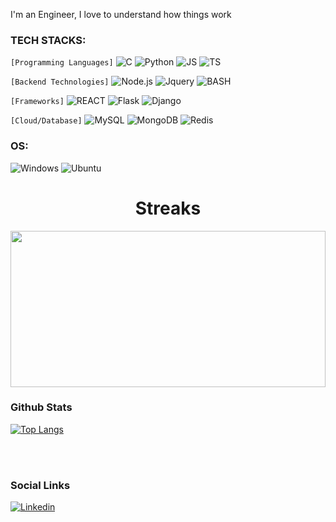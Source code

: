 I'm an Engineer, I love to understand how things work

<!--👯 I’m looking to collaborate on:

ML competetions.

Open Source projects.

🌱 I learn everyday-->


 ### TECH STACKS:

``[Programming Languages]`` ![C](https://img.shields.io/badge/-blue?style=for-the-badge&logo=C&logoColor=white) ![Python](https://img.shields.io/badge/python-3670A0?style=for-the-badge&logo=python&logoColor=ffdd54) ![JS](https://img.shields.io/badge/JAVASCRIPT-yellow?style=for-the-badge&logo=JAVASCRIPT&logoColor=black) ![TS](https://img.shields.io/badge/TYPESCRIPT-blue?style=for-the-badge&logo=TYPESCRIPT&logoColor=white)

``[Backend Technologies]``  ![Node.js](https://img.shields.io/badge/Node.js-green?style=for-the-badge&logo=Node.js&logoColor=White) ![Jquery](https://img.shields.io/badge/jquery-blue?style=for-the-badge&logo=Jquery&logoColor=white)  ![BASH](https://img.shields.io/badge/bash-black?style=for-the-badge&logo=gnu-bash&logoColor=white-plastic)

``[Frameworks]`` ![REACT](https://img.shields.io/badge/REACT-blue?style=for-the-badge&logo=REACT&logoColor=black) ![Flask](https://img.shields.io/badge/Flask-black?style=for-the-badge&logo=Flask&logoColor=white) ![Django](https://img.shields.io/badge/Django-black?style=for-the-badge&logo=Django&logoColor=white)

``[Cloud/Database]`` ![MySQL](https://img.shields.io/badge/mysql-blue?style=for-the-badge&logo=mysql&logoColor=yellow) ![MongoDB](https://img.shields.io/badge/MongoDB-green?style=for-the-badge&logo=mongodb&logoColor=white) ![Redis](https://img.shields.io/badge/Redis-red?style=for-the-badge&logo=redis&logoColor=black)
 
 ### OS:
![Windows](https://img.shields.io/badge/Windows-black?style=for-the-badge&logo=Windows)
![Ubuntu](https://img.shields.io/badge/Ubuntu-black?style=for-the-badge&logo=Ubuntu)



    
<html>
 <body>
   <h1 align="center"> Streaks</h1>
  <img src="https://streak-stats.demolab.com/?user=Bigizic&utcOffset=+0.00&theme=dark" style="background-size:100%; width:100%; height:250px;">
    <br>
      <h3> Github Stats </h3>
 <div>


  
  [![Top Langs](https://github-readme-stats-git-masterrstaa-rickstaa.vercel.app/api/top-langs/?username=Bigizic&langs_count=4)](https://github.com/Bigizic/github-readme-stats)
 <!--
 <img src="http://github-profile-summary-cards.vercel.app/api/cards/stats?username=Bigizic&theme=github_dark" width="40%" alt="stats"> </img>
 <img src="http://github-profile-summary-cards.vercel.app/api/cards/productive-time?username=Bigizic&theme=github_dark&utcOffset=+0.00" width="40%" alt="stats"> </img>
-->
 </div>
 <br>
 <br>
 <h3> Social Links </h3>
 </body>
 </html>
 
 
[![Linkedin](https://img.shields.io/badge/linkedin-%230077B5.svg?&style=for-the-badge&logo=linkedin&logoColor=white)]( https://www.linkedin.com/in/isaac-ajibola-73a31025a)

 





 <!--<br>
 <br>
 <br>
 <br>
 <h3> Profile Card </h3>
 <img src="http://github-profile-summary-cards.vercel.app/api/cards/profile-details?username=Bigizic&theme=github&utcOffset=+0.00" width="70%" alt="Isaac Stats"> </img>


**Bigizic/Bigizic** is a ✨ _special_ ✨ repository because its `README.md` (this file) appears on your GitHub profile.

Here are some ideas to get you started:

- 🔭 I’m currently working on ...
- 👯 I’m looking to collaborate on Web Dev
- 🤔 I’m looking for help with ...
- 💬 Ask me about ...
- 📫 How to reach me: ...
- 😄 Pronouns: ...
- ⚡ Fun fact: ...
-->
